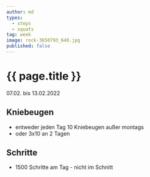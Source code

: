 ```yaml
---
author: md
types:
  - steps
  - squats
tag: week
image: rock-3650793_640.jpg
published: false
---
```

# {{ page.title }}
07.02. bis 13.02.2022

## Kniebeugen
- entweder jeden Tag 10 Kniebeugen außer montags
- oder 3x10 an 2 Tagen

## Schritte
- 1500 Schritte am Tag - nicht im Schnitt
